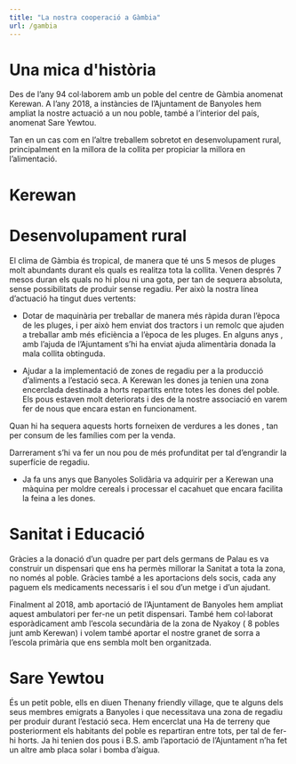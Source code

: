 ```yaml
---
title: "La nostra cooperació a Gàmbia"
url: /gambia
---
```


# Una mica d'història

Des de l’any 94 col·laborem amb un poble del centre de Gàmbia anomenat Kerewan. A l’any 2018, a instàncies de l’Ajuntament de Banyoles hem ampliat la nostre actuació a un nou poble, també a l’interior del país, anomenat Sare Yewtou.

Tan en un cas com en l’altre treballem sobretot en desenvolupament rural, principalment en la millora de la collita per propiciar la millora en l’alimentació.

# Kerewan

# Desenvolupament rural

El clima de Gàmbia és tropical, de manera que té uns 5 mesos de pluges molt abundants durant els quals es realitza tota la collita. Venen després 7 mesos duran els quals no hi plou ni una gota, per tan de sequera absoluta, sense possibilitats de produir sense regadiu. Per això la nostra línea d’actuació ha tingut dues vertents:

* Dotar de maquinària per treballar de manera més ràpida duran l’època de les pluges, i per això  hem enviat dos tractors i un remolc que ajuden a treballar amb més eficiència a l’època de les pluges. En alguns anys , amb l’ajuda de l’Ajuntament s’hi ha enviat ajuda alimentària donada la mala collita obtinguda.

* Ajudar a la implementació de zones de regadiu per a la producció d’aliments a l’estació seca. A Kerewan les dones ja tenien una zona encerclada destinada a horts repartits entre  totes les dones del poble. Els pous estaven molt deteriorats i des de la nostre associació  en varem fer de nous que encara estan en funcionament. 

Quan hi ha sequera aquests horts forneixen de verdures a les dones , tan per consum de les famílies com per la venda. 

Darrerament s’hi va fer un nou pou de més profunditat per tal d’engrandir la superfície de regadiu.

* Ja fa uns anys que Banyoles Solidària va adquirir per a Kerewan una màquina per moldre cereals i processar el cacahuet que encara facilita la feina a les dones.

# Sanitat i Educació

Gràcies a la donació d’un quadre per part dels germans de Palau es va construir un dispensari que ens ha permès millorar la Sanitat a tota la zona, no només al poble. Gràcies també a les aportacions dels socis, cada any paguem els medicaments necessaris i el sou d’un metge i d’un ajudant. 


Finalment al 2018, amb aportació de l’Ajuntament de Banyoles hem ampliat aquest ambulatori per fer-ne un petit dispensari.
També hem col·laborat esporàdicament amb l’escola secundària de la zona de Nyakoy ( 8 pobles junt amb Kerewan) i volem també aportar el nostre granet de sorra a  l’escola primària que ens sembla molt ben organitzada. 

# Sare Yewtou

És un petit poble, ells en diuen Thenany friendly village, que te alguns dels seus membres emigrats a Banyoles i que necessitava una zona de regadiu per produir durant l’estació seca. Hem encerclat una Ha de terreny que posteriorment els habitants del poble es repartiran entre tots, per tal de fer-hi horts. Ja hi tenien dos pous i B.S. amb l’aportació de l’Ajuntament n’ha fet un altre amb placa solar i bomba d’aigua.




